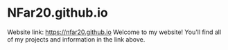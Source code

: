 # NFar20.github.io
Website link: https://nfar20.github.io
Welcome to my website! You'll find all of my projects and information in the link above.
